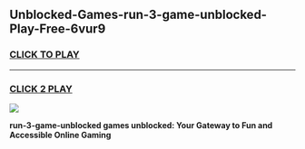 
## Unblocked-Games-run-3-game-unblocked-Play-Free-6vur9
<h3>
<a href="https://premium76.site?title=run-3-game-unblocked&ref=18A">CLICK TO PLAY</a></h3>
<hr>

<h3>
<a href="https://premium76.site?title=run-3-game-unblocked&ref=18A">CLICK 2 PLAY</a>
  
</h3>

<a href="https://premium76.site?title=run-3-game-unblocked&ref=18A"><img src="https://clearcache.store/games.png"></a>


**run-3-game-unblocked games unblocked: Your Gateway to Fun and Accessible Online Gaming**
